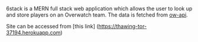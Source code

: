 6stack is a MERN full stack web application which allows the user to look up and store players on an Overwatch team. The data is fetched from [ow-api](https://ow-api.com). 

Site can be accessed from [this link] (https://thawing-tor-37194.herokuapp.com)